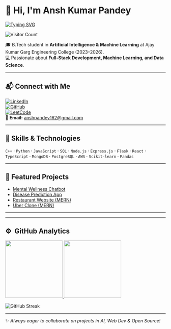 # 👋 Hi, I'm Ansh Kumar Pandey

[![Typing SVG](https://readme-typing-svg.herokuapp.com?font=Fira+Code&size=24&duration=4000&pause=1000&color=0EF7E8&center=true&vCenter=true&width=800&lines=Full+Stack+Developer;AI+%26+ML+Enthusiast;Open+Source+Contributor;Always+Learning+New+Technologies)](https://git.io/typing-svg)

![Visitor Count](https://komarev.com/ghpvc/?username=Ansh8905&label=Profile%20Views&color=0e75b6&style=flat)

🎓 B.Tech student in **Artificial Intelligence & Machine Learning** at Ajay Kumar Garg Engineering College (2023–2026).  
💻 Passionate about **Full-Stack Development, Machine Learning, and Data Science**.

---

## 📬 Connect with Me
[![LinkedIn](https://img.shields.io/badge/LinkedIn-Connect-blue?logo=linkedin)](https://www.linkedin.com/in/ansh-pandey-854398252)  
[![GitHub](https://img.shields.io/badge/GitHub-Follow-black?logo=github)](https://github.com/Ansh8905)  
[![LeetCode](https://img.shields.io/badge/LeetCode-Practice-orange?logo=leetcode)](https://leetcode.com/u/Pandey10/)  
📧 **Email:** anshpandey162@gmail.com

---

## 🔧 Skills & Technologies
`C++` · `Python` · `JavaScript` · `SQL` · `Node.js` · `Express.js` · `Flask` · `React` · `TypeScript` · `MongoDB` · `PostgreSQL` · `AWS` · `Scikit-learn` · `Pandas`

---

## 🚀 Featured Projects
- [Mental Wellness Chatbot](https://github.com/Ansh8905/Mental-Health-Wellness-Chatbot-main)  
- [Disease Prediction App](https://github.com/Ansh8905/Disease-Prediction)  
- [Restaurant Website (MERN)](https://github.com/Ansh8905/food-app-yt-main)  
- [Uber Clone (MERN)](https://github.com/Ansh8905/Uber-Clone)

---



---

## ⚙️ &nbsp;GitHub Analytics
 
 <p align="left">
<a href="https://github.com/m0hit-kumar">
  <img height="180em" src="https://github-readme-stats-eight-theta.vercel.app/api?username=Ansh8905&show_icons=true&theme=algolia&include_all_commits=true&count_private=true"/>
  <img height="180em" src="https://github-readme-stats-eight-theta.vercel.app/api/top-langs/?username=Ansh8905&layout=compact&langs_count=8&theme=algolia"/>
</a>
</p>

<!-- Streak: use the vercel demo endpoint (more reliable than some older demo hosts) -->
![GitHub Streak](https://streak-stats.vercel.app/?user=Ansh8905&theme=tokyonight)


---

✨ *Always eager to collaborate on projects in AI, Web Dev & Open Source!*
